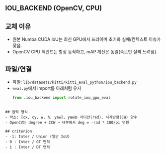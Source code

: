 ## IOU_BACKEND (OpenCV, CPU)

## 교체 이유
- 원본 Numba CUDA IoU는 최신 GPU에서 드라이버 초기화 실패/컨텍스트 이슈가 잦음.
- OpenCV CPU 백엔드는 항상 동작하고, mAP 계산은 동일(속도만 살짝 느려짐).

## 파일/연결
- 파일: `lib/datasets/kitti/kitti_eval_python/iou_backend.py`
- `eval.py`에서 import를 아래처럼 유지
  ```python
  from .iou_backend import rotate_iou_gpu_eval
```

## 입력 형식
- 박스: [cx, cy, w, h, yaw], yaw는 라디안(rad), 시계방향(CW) 양수
- OpenCV는 degree + CCW → 내부에서 deg = -rad * 180/pi 변환

## criterion
- -1: Inter / Union (일반 IoU)
- 0 : Inter / GT 면적
- 1 : Inter / DT 면적

